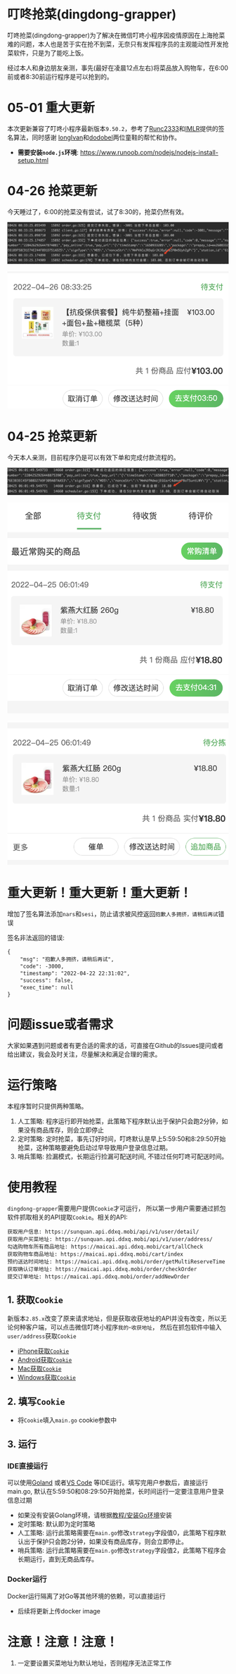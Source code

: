 # 叮咚抢菜(dingdong-grapper)

叮咚抢菜(dingdong-grapper)为了解决在微信叮咚小程序因疫情原因在上海抢菜难的问题，本人也是苦于实在抢不到菜，无奈只有发挥程序员的主观能动性开发抢菜软件，只是为了能吃上饭。

经过本人和身边朋友亲测，事先(最好在凌晨12点左右)将菜品放入购物车，在6:00前或者8:30前运行程序是可以抢到的。

# 05-01 重大更新

本次更新兼容了叮咚小程序最新版本`9.50.2`，参考了[Runc2333](https://github.com/Runc2333)和[IMLR](https://github.com/IMLR)提供的签名算法，同时感谢
[longIvan](https://github.com/longIvan)和[dodobel](https://github.com/dodobel)两位童鞋的帮忙和协作。

- **需要安装`node.js`环境**: https://www.runoob.com/nodejs/nodejs-install-setup.html

# 04-26 抢菜更新

今天睡过了，6:00的抢菜没有尝试，试了8:30的，抢菜仍然有效。

![](./教程/images/order/04-26/订单日志.png)

![](./教程/images/order/04-26/订单.png)

# 04-25 抢菜更新

今天本人亲测，目前程序仍是可以有效下单和完成付款流程的。

![](./教程/images/order/04-25/订单日志.png)

![](./教程/images/order/04-25/订单.png)

![](./教程/images/order/04-25/支付结果.png)

# 重大更新！重大更新！重大更新！

增加了签名算法添加`nars`和`sesi`，防止请求被风控返回`抱歉人多拥挤，请稍后再试`错误

签名非法返回的错误:

```
{
    "msg": "抱歉人多拥挤，请稍后再试",
    "code": -3000,
    "timestamp": "2022-04-22 22:31:02",
    "success": false,
    "exec_time": null
}
```

# 问题issue或者需求

大家如果遇到问题或者有更合适的需求的话，可直接在Github的Issues提问或者给出建议，我会及时关注，尽量解决和满足合理的需求。

# 运行策略

本程序暂时只提供两种策略。

1. 人工策略: 程序运行即开始抢菜，此策略下程序默认出于保护只会跑2分钟，如果没有商品库存，则会立即停止
2. 定时策略: 定时抢菜，事先订好时间，叮咚默认是早上5:59:50和8:29:50开始抢菜，这种策略要避免启动过早导致用户登录信息过期。
3. 哨兵策略: 捡漏模式，长期运行捡漏可配送时间, 不错过任何叮咚可配送时间。

# 使用教程

`dingdong-grapper`需要用户提供`Cookie`才可运行， 所以第一步用户需要通过抓包软件抓取相关的API提取`Cookie`。相关的API:

```
获取用户信息: https://sunquan.api.ddxq.mobi/api/v1/user/detail/
获取用户买菜地址: https://sunquan.api.ddxq.mobi/api/v1/user/address/    
勾选购物车所有商品地址: https://maicai.api.ddxq.mobi/cart/allCheck
获取购物车商品地址: https://maicai.api.ddxq.mobi/cart/index
预约送达时间地址: https://maicai.api.ddxq.mobi/order/getMultiReserveTime
获取确认订单地址: https://maicai.api.ddxq.mobi/order/checkOrder
提交订单地址: https://maicai.api.ddxq.mobi/order/addNewOrder
```

## 1. 获取`Cookie`

新版本`2.85.x`改变了原来请求地址，但是获取收获地址的API并没有改变，所以无论何种客户端，可以点击微信叮咚小程序`我的`-`收获地址`， 然后在抓包软件中输入`user/address`获取`Cookie`

- [iPhone获取`Cookie`](教程/cookie/iphone.md)
- [Android获取`Cookie`](教程/cookie/android.md)
- [Mac获取`Cookie`](教程/cookie/mac.md)
- [Windows获取`Cookie`](教程/cookie/windows.md)

## 2. 填写`Cookie`

- 将`Cookie`填入`main.go` cookie参数中

## 3. 运行

### IDE直接运行

可以使用[Goland](https://www.jetbrains.com/go/download/#section=mac) 或者[VS Code](https://code.visualstudio.com/download)
等IDE运行。填写完用户参数后，直接运行main.go, 默认在5:59:50和08:29:50开始抢菜，长时间运行一定要注意用户登录信息过期

- 如果没有安装Golang环境，请根据[教程/安装Go环境](教程/安装Go环境)安装
- 定时策略: 默认即为定时策略
- 人工策略: 运行此策略需要在`main.go`修改`strategy`字段值0，此策略下程序默认出于保护只会跑2分钟，如果没有商品库存，则会立即停止。
- 哨兵策略: 运行此策略需要在`main.go`修改`strategy`字段值2，此策略下程序会长期运行，直到无商品库存。

### Docker运行

Docker运行隔离了对Go等其他环境的依赖，可以直接运行

- 后续将更新上传docker image

# 注意！注意！注意！

1. 一定要设置买菜地址为默认地址，否则程序无法正常工作